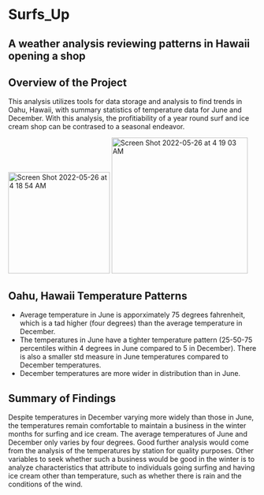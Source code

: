 # Surfs_Up

## A weather analysis reviewing patterns in Hawaii opening a shop

## Overview of the Project

This analysis utilizes tools for data storage and analysis to find trends in Oahu, Hawaii, with summary statistics of temperature data for June and December. With this analysis, the profitiability of a year round surf and ice cream shop can be contrased to a seasonal endeavor.

<img width="206" alt="Screen Shot 2022-05-26 at 4 18 54 AM" src="https://user-images.githubusercontent.com/102098068/170458540-8cf61ff0-b2c1-442a-905d-895663a7af8c.png">

<img width="276" alt="Screen Shot 2022-05-26 at 4 19 03 AM" src="https://user-images.githubusercontent.com/102098068/170458556-54ed5fce-d623-4ad0-ac20-e567cbc12418.png">

## Oahu, Hawaii Temperature Patterns

* Average temperature in June is apporximately 75 degrees fahrenheit, which is a tad higher (four degrees) than the average temperature in December.
* The temperatures in June have a tighter temperature pattern (25-50-75 percentiles within 4 degrees in June compared to 5 in December). There is also a smaller std measure in June temperatures compared to December temperatures.
* December temperatures are more wider in distribution than in June.

## Summary of Findings
Despite temperatures in December varying more widely than those in June, the temperatures remain comfortable to maintain a business in the winter months for surfing and ice cream. The average temperatures of June and December only varies by four degrees. Good further analysis would come from the analysis of the temperatures by station for quality purposes. Other variables to seek whether such a business would be good in the winter is to analyze characteristics that attribute to individuals going surfing and having ice cream other than temperature, such as whether there is rain and the conditions of the wind.

